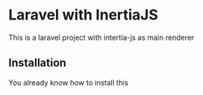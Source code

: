 # Laravel with InertiaJS

This is a laravel project with intertia-js as main renderer

## Installation

You already know how to install this
